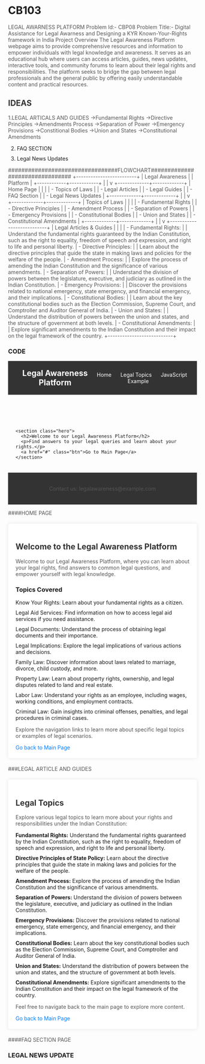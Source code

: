 # CB103
LEGAL AWARNESS PLATFORM
Problem Id:- CBP08 
Problem Title:- Digital Assistance for Legal Awarness and Designing a KYR Known-Your-Rights framework in India
Project Overview
The Legal Awareness Platform webpage aims to provide comprehensive
resources and information to empower individuals with legal knowledge and awareness.
It serves as an educational hub where users can access articles, guides, news updates,
interactive tools, and community forums to learn about their legal rights and responsibilities.
The platform seeks to bridge the gap between legal professionals and the general public by offering 
easily understandable content and practical resources.

## IDEAS
1.LEGAL ARTICALS AND GUIDES
->Fundamental Rights
->Directive Principles
->Amendments Process
->Separation of Power
->Emergency Provisions
->Constitional Bodies
->Union and States
->Constitutional Amendments

2. FAQ SECTION
3. Legal News Updates


#################################FLOWCHART################################
+-------------------------+
          |   Legal Awareness       |
          |       Platform           |
          +------------+------------+
                       |
                       |
                       v
         +-------------+-------------+
         |     Home Page             |
         |                           |
         |    - Topics of Laws       |
         |    - Legal Articles       |
         |    - Legal Guides         |
         |    - FAQ Section          |
         |    - Legal News Updates   |
         +-------------+-------------+
                       |
                       |
                       v
         +-------------+-------------+
         |   Topics of Laws          |
         |                           |
         |  - Fundamental Rights     |
         |  - Directive Principles   |
         |  - Amendment Process      |
         |  - Separation of Powers   |
         |  - Emergency Provisions   |
         |  - Constitutional Bodies  |
         |  - Union and States       |
         |  - Constitutional Amendments |
         +-------------+-------------+
                       |
                       |
                       v
       +---------------------------+
       |   Legal Articles & Guides |
       |                           |
       |  - Fundamental Rights:    |
       |      Understand the fundamental rights guaranteed by the Indian Constitution, such as the right to equality, freedom of speech and expression, and right to life and personal liberty.
       |  - Directive Principles: |
       |      Learn about the directive principles that guide the state in making laws and policies for the welfare of the people.
       |  - Amendment Process:     |
       |      Explore the process of amending the Indian Constitution and the significance of various amendments.
       |  - Separation of Powers:  |
       |      Understand the division of powers between the legislature, executive, and judiciary as outlined in the Indian Constitution.
       |  - Emergency Provisions:  |
       |      Discover the provisions related to national emergency, state emergency, and financial emergency, and their implications.
       |  - Constitutional Bodies: |
       |      Learn about the key constitutional bodies such as the Election Commission, Supreme Court, and Comptroller and Auditor General of India.
       |  - Union and States:      |
       |      Understand the distribution of powers between the union and states, and the structure of government at both levels.
       |  - Constitutional Amendments: |
       |      Explore significant amendments to the Indian Constitution and their impact on the legal framework of the country.
       +---------------------------+

### CODE


<!DOCTYPE html>
<html lang="en">
<head>
  <meta charset="UTF-8">
  <meta name="viewport" content="width=device-width, initial-scale=1.0">
  <title>Legal Awareness Platform</title>
  <style>
    
    body {
      font-family: Arial, sans-serif;
      margin: 0;
      padding: 0;
      background-color: #f4f4f4;
    }

    header {
      background-color: #333;
      color: #fff;
      padding: 20px;
      display: flex;
      justify-content: space-between;
      align-items: center;
    }

    .logo {
      margin: 0;
      font-size: 1.5em;
    }

    nav ul {
      list-style: none;
      padding: 0;
      margin: 0;
    }

    nav ul li {
      display: inline;
      margin-right: 20px;
    }

    nav ul li a {
      color: #fff;
      text-decoration: none;
      transition: color 0.3s ease;
    }

    nav ul li a:hover {
      color: #ffd700; 
    }

    main {
      padding: 20px;
    }

    footer {
      background-color: #333;
      color: #fff;
      text-align: center;
      padding: 20px;
    }

  
    iframe {
      border: none;
    }

    
    .hero {
      background-color: #fff;
      padding: 100px 0;
      text-align: center;
      box-shadow: 0 0 10px rgba(0, 0, 0, 0.1);
    }

    .hero h2 {
      font-size: 2.5em;
      margin-bottom: 20px;
    }

    .hero p {
      font-size: 1.2em;
      margin-bottom: 40px;
    }

    .btn {
      padding: 10px 20px;
      background-color: #333;
      color: #fff;
      text-decoration: none;
      border-radius: 5px;
      transition: background-color 0.3s ease, transform 0.3s ease; 
    }

    .btn:hover {
      background-color: #555;
      transform: scale(1.05); 
    }
  </style>
</head>
<body>
  
  <header>
    <h1 class="logo">Legal Awareness Platform</h1>
    <nav>
      <ul>
        <li><a href="home.html">Home</a></li>
        <li><a href="topics.html">Legal Topics</a></li>
        <li><a href="javascript.html">JavaScript Example</a></li>
      </ul>
    </nav>
  </header>

  
  <main>
    
    <section class="hero">
      <h2>Welcome to our Legal Awareness Platform</h2>
      <p>Find answers to your legal queries and learn about your rights.</p>
      <a href="#" class="btn">Go to Main Page</a>
    </section>
  </main>

  
  <footer>
    <p>Contact us: legalawareness@example.com</p>
  </footer>
</body>
</html>

####HOME PAGE
<!DOCTYPE html>
<html lang="en">
<head>
  <meta charset="UTF-8">
  <meta name="viewport" content="width=device-width, initial-scale=1.0">
  <title>Home - Legal Awareness Platform</title>
  <style>
    
    body {
      font-family: Arial, sans-serif;
      margin: 0;
      padding: 0;
      background-color: #f4f4f4;
    }

    section {
      max-width: 800px;
      margin: 0 auto;
      padding: 20px;
      background-color: #fff;
      box-shadow: 0 0 10px rgba(0, 0, 0, 0.1);
      border-radius: 5px;
    }

    h2 {
      color: #333;
    }

    p {
      color: #555;
    }

    ul {
      list-style: none;
      padding: 0;
    }

    li {
      margin-bottom: 10px;
    }

    a {
      color: #007bff;
      text-decoration: none;
    }

    a:hover {
      text-decoration: underline;
    }
  </style>
</head>
<body>
  
  <section>
    <h2>Welcome to the Legal Awareness Platform</h2>
    <p>Welcome to our Legal Awareness Platform, where you can learn about your legal rights, find answers to common legal questions, and empower yourself with legal knowledge.</p>
    <h3>Topics Covered</h3>
    <ul>
      <li>Know Your Rights: Learn about your fundamental rights as a citizen.</li>
      <li>Legal Aid Services: Find information on how to access legal aid services if you need assistance.</li>
      <li>Legal Documents: Understand the process of obtaining legal documents and their importance.</li>
      <li>Legal Implications: Explore the legal implications of various actions and decisions.</li>
      <li>Family Law: Discover information about laws related to marriage, divorce, child custody, and more.</li>
      <li>Property Law: Learn about property rights, ownership, and legal disputes related to land and real estate.</li>
      <li>Labor Law: Understand your rights as an employee, including wages, working conditions, and employment contracts.</li>
      <li>Criminal Law: Gain insights into criminal offenses, penalties, and legal procedures in criminal cases.</li>
    </ul>
    <p>Explore the navigation links to learn more about specific legal topics or examples of legal scenarios.</p>
    <a href="index.html">Go back to Main Page</a>
  </section>
</body>
</html>


###LEGAL ARTICLE AND GUIDES
<!DOCTYPE html>
<html lang="en">
<head>
  <meta charset="UTF-8">
  <meta name="viewport" content="width=device-width, initial-scale=1.0">
  <title>Legal Topics - Legal Awareness Platform</title>
  <style>
    
    body {
      font-family: Arial, sans-serif;
      margin: 0;
      padding: 0;
      background-color: #f4f4f4;
    }

    section {
      max-width: 800px;
      margin: 20px auto;
      padding: 20px;
      background-color: #fff;
      box-shadow: 0 0 10px rgba(0, 0, 0, 0.1);
      border-radius: 5px;
    }

    h2 {
      color: #333;
    }

    p {
      color: #555;
    }

    ul {
      list-style: none;
      padding: 0;
    }

    li {
      margin-bottom: 10px;
    }

    a {
      color: #007bff;
      text-decoration: none;
    }

    a:hover {
      text-decoration: underline;
    }
  </style>
</head>
<body>
  
  <section>
    <h2>Legal Topics</h2>
    <p>Explore various legal topics to learn more about your rights and responsibilities under the Indian Constitution:</p>
    <ul>
      <li><strong>Fundamental Rights:</strong> Understand the fundamental rights guaranteed by the Indian Constitution, such as the right to equality, freedom of speech and expression, and right to life and personal liberty.</li>
      <li><strong>Directive Principles of State Policy:</strong> Learn about the directive principles that guide the state in making laws and policies for the welfare of the people.</li>
      <li><strong>Amendment Process:</strong> Explore the process of amending the Indian Constitution and the significance of various amendments.</li>
      <li><strong>Separation of Powers:</strong> Understand the division of powers between the legislature, executive, and judiciary as outlined in the Indian Constitution.</li>
      <li><strong>Emergency Provisions:</strong> Discover the provisions related to national emergency, state emergency, and financial emergency, and their implications.</li>
      <li><strong>Constitutional Bodies:</strong> Learn about the key constitutional bodies such as the Election Commission, Supreme Court, and Comptroller and Auditor General of India.</li>
      <li><strong>Union and States:</strong> Understand the distribution of powers between the union and states, and the structure of government at both levels.</li>
      <li><strong>Constitutional Amendments:</strong> Explore significant amendments to the Indian Constitution and their impact on the legal framework of the country.</li>
    </ul>
    <p>Feel free to navigate back to the main page to explore more content.</p>
    <a href="index.html">Go back to Main Page</a>
  </section>
</body>
</html>

####FAQ SECTION PAGE


### LEGAL NEWS UPDATE
   
